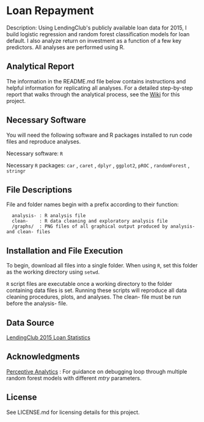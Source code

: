 # Loan Repayment
Description: Using LendingClub's publicly available loan data for 2015, I build logistic regression and random forest classification models for loan default. I also analyze return on investment as a function of a few key predictors. All analyses are performed using R.

## Analytical Report
The information in the README.md file below contains instructions and helpful information for replicating all analyses. For a detailed step-by-step report that walks through the analytical process, see the [Wiki](https://github.com/nrgreenup/loan-default/wiki/Loan-Default-Analytical-Report) for this project.

## Necessary Software 
You will need the following software and R packages installed to run code files and reproduce analyses.

Necessary software: `R` 

Necessary `R` packages: `car` , `caret` , `dplyr` , `ggplot2`, `pROC` , `randomForest` , `stringr`  

## File Descriptions
File and folder names begin with a prefix according to their function:

      analysis- : R analysis file
      clean-    : R data cleaning and exploratory analysis file
      /graphs/  : PNG files of all graphical output produced by analysis- and clean- files
  
## Installation and File Execution
To begin, download all files into a single folder. When using `R`, set this folder as the working directory using `setwd`.

`R` script files are executable once a working directory to the folder containing data files is set. Running these scripts will reproduce all data cleaning procedures, plots, and analyses. The clean- file must be run before the analysis- file.

## Data Source
[LendingClub 2015 Loan Statistics](https://www.lendingclub.com/info/download-data.action)

## Acknowledgments 
[Perceptive Analytics](https://www.r-bloggers.com/how-to-implement-random-forests-in-r/) : For guidance on debugging loop through multiple random forest models with different *mtry* parameters.

## License
See LICENSE.md for licensing details for this project. 

